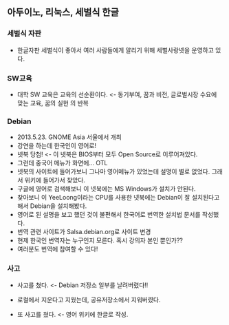 ## 아두이노, 리눅스, 세벌식 한글

### 세벌식 자판
- 한글자판 세벌식이 좋아서 여러 사람들에게 알리기 위해 세벌사랑넷을 운영하고 있다.

### SW교육
- 대학 SW 교육은 교육의 선순환이다. <- 동기부여, 꿈과 비전, 글로벌시장 수요에 맞는 교육, 꿈의 실현 의 반복

### Debian
- 2013.5.23. GNOME Asia 서울에서 개최
- 강연을 하는데 한국인이 영어로!
- 넷북 당첨! <- 이 넷북은 BIOS부터 모두 Open Source로 이루어져있다.
- 그런데 중국어 메뉴가 화면에... OTL
- 넷북의 사이트에 들어가보니 그나마 영어메뉴가 있었는데 설명이 별로 없었다. 그래서 위키에 들어가서 찾았다.
- 구글에 영어로 검색해보니 이 넷북에는 MS Windows가 설치가 안된다.
- 찾아보니 이 YeeLoong이라는 CPU를 사용한 넷북에는 Debian이 잘 설치된다고 해서 Debian을 설치해봤다.
- 영어로 된 설명을 보고 했던 것이 불편해서 한국어로 번역한 설치법 문서를 작성했다.
- 번역 관련 사이트가 Salsa.debian.org로 사이트 변경
- 현제 한국인 번역자는 누구인지 모른다. 혹시 강의자 본인 뿐인가??
- 여러분도 번역에 참여할 수 있다!

### 사고
- 사고를 쳤다. <- Debian 저장소 일부를 날려버렸다!!
- 로컬에서 지운다고 지웠는데, 공유저장소에서 지워버렸다.

- 또 사고를 쳤다. <- 영어 위키에 한글로 작성.
